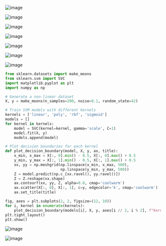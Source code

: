 ![image](https://github.com/user-attachments/assets/2785b94b-908c-4164-9bdf-be82b23c8ea6)

![image](https://github.com/user-attachments/assets/ccdf97ae-02e8-4f35-bd37-93ea78bf6fb0)

![image](https://github.com/user-attachments/assets/8b3857d2-ff38-408f-9fb3-874e5f6b7ae3)

![image](https://github.com/user-attachments/assets/7964408c-7082-4f7a-a98a-f937d61edbaf)

![image](https://github.com/user-attachments/assets/99a182e4-0921-40c3-911b-c9d08301dcf4)

![image](https://github.com/user-attachments/assets/ce954c25-2e0b-4409-8f50-cb68653b8c6d)

![image](https://github.com/user-attachments/assets/fc7ac283-ae9d-4267-8969-00e3129ede1b)

```python
from sklearn.datasets import make_moons
from sklearn.svm import SVC
import matplotlib.pyplot as plt
import numpy as np

# Generate a non-linear dataset
X, y = make_moons(n_samples=200, noise=0.1, random_state=42)

# Train SVM models with different kernels
kernels = ['linear', 'poly', 'rbf', 'sigmoid']
models = []
for kernel in kernels:
    model = SVC(kernel=kernel, gamma='scale', C=1)
    model.fit(X, y)
    models.append(model)

# Plot decision boundaries for each kernel
def plot_decision_boundary(model, X, y, ax, title):
    x_min, x_max = X[:, 0].min() - 0.5, X[:, 0].max() + 0.5
    y_min, y_max = X[:, 1].min() - 0.5, X[:, 1].max() + 0.5
    xx, yy = np.meshgrid(np.linspace(x_min, x_max, 500),
                         np.linspace(y_min, y_max, 500))
    Z = model.predict(np.c_[xx.ravel(), yy.ravel()])
    Z = Z.reshape(xx.shape)
    ax.contourf(xx, yy, Z, alpha=0.8, cmap='coolwarm')
    ax.scatter(X[:, 0], X[:, 1], c=y, edgecolor='k', cmap='coolwarm')
    ax.set_title(title)

fig, axes = plt.subplots(2, 2, figsize=(12, 10))
for i, kernel in enumerate(kernels):
    plot_decision_boundary(models[i], X, y, axes[i // 2, i % 2], f"Kernel: {kernel}")
plt.tight_layout()
plt.show()
```
![image](https://github.com/user-attachments/assets/95c7b17b-7f2f-45c4-9b5f-66e4a8644bcd)

![image](https://github.com/user-attachments/assets/a646bcf7-fd20-48c4-8101-55d153307d0f)


